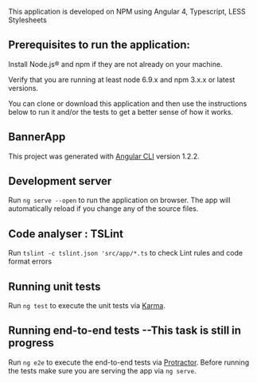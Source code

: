 This application is developed on NPM using Angular 4, Typescript, LESS Stylesheets


## Prerequisites to run the application: 

Install Node.js® and npm if they are not already on your machine.

Verify that you are running at least node 6.9.x and npm 3.x.x or latest versions.

You can clone or download this application and then use the instructions below to run it and/or the tests to get a better sense of how it works.

## BannerApp

This project was generated with [Angular CLI](https://github.com/angular/angular-cli) version 1.2.2.

## Development server

Run `ng serve --open` to run the application on browser. The app will automatically reload if you change any of the source files.

## Code analyser : TSLint

Run `tslint -c tslint.json 'src/app/*.ts` to check Lint rules and code format errors

## Running unit tests

Run `ng test` to execute the unit tests via [Karma](https://karma-runner.github.io).

## Running end-to-end tests --This task is still in progress

Run `ng e2e` to execute the end-to-end tests via [Protractor](http://www.protractortest.org/).
Before running the tests make sure you are serving the app via `ng serve`.



